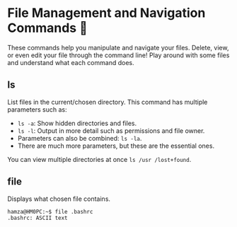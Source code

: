 # File Management and Navigation Commands 📁
These commands help you manipulate and navigate your files. Delete, view, or even edit your file through the command line! Play around with some files and understand what each command does.

## ls
List files in the current/chosen directory. This command has multiple parameters such as:
- `ls -a`: Show hidden directories and files.
- `ls -l`: Output in more detail such as permissions and file owner.
- Parameters can also be combined: `ls -la`.
- There are much more parameters, but these are the essential ones.

You can view multiple directories at once `ls /usr /lost+found`.

## file
Displays what chosen file contains.
```
hamza@HM0PC:~$ file .bashrc
.bashrc: ASCII text
```
